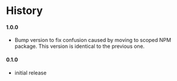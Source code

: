 # History

#### 1.0.0

- Bump version to fix confusion caused by moving to scoped NPM package. This version is identical to the previous one.

#### 0.1.0

- initial release
